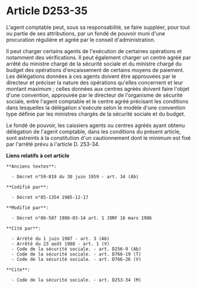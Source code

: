 # Article D253-35

L'agent comptable peut, sous sa responsabilité, se faire suppléer, pour tout ou partie de ses attributions, par un fondé de
pouvoir muni d'une procuration régulière et agréé par le conseil d'administration. 

Il peut charger certains agents de l'exécution de certaines opérations et notamment des vérifications. Il peut également
charger un centre agréé par arrêté du ministre chargé de la sécurité sociale et du ministre chargé du budget des opérations
d'encaissement de certains moyens de paiement. Les délégations données à ces agents doivent être approuvées par le directeur
et préciser la nature des opérations qu'elles concernent et leur montant maximum ; celles données aux centres agréés doivent
faire l'objet d'une convention, approuvée par le directeur de l'organisme de sécurité sociale, entre l'agent comptable et le
centre agréé précisant les conditions dans lesquelles la délégation s'exécute selon le modèle d'une convention type définie
par les ministres chargés de la sécurité sociale et du budget.

Le fondé de pouvoir, les caissiers agents ou centres agréés ayant obtenu délégation de l'agent comptable, dans les conditions
du présent article, sont astreints à la constitution d'un cautionnement dont le minimum est fixé par l'arrêté prévu à
l'article D. 253-34.

**Liens relatifs à cet article**

	**Anciens textes**:

	  - Décret n°59-819 du 30 juin 1959 - art. 34 (Ab)

	**Codifié par**:

	  - Décret n°85-1354 1985-12-17

	**Modifié par**:

	  - Décret n°86-507 1986-03-14 art. 1 JORF 16 mars 1986

	**Cité par**:

	  - Arrêté du 1 juin 1987 - art. 3 (Ab)
	  - Arrêté du 23 août 1988 - art. 1 (V)
	  - Code de la sécurité sociale. - art. D256-9 (Ab)
	  - Code de la sécurité sociale. - art. D766-19 (T)
	  - Code de la sécurité sociale. - art. D766-26 (V)

	**Cite**:

	  - Code de la sécurité sociale. - art. D253-34 (M)
